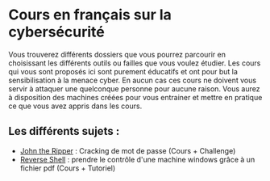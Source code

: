 # Cours en français sur la cybersécurité

Vous trouverez différents dossiers que vous pourrez parcourir en choisissant les différents outils ou failles que vous voulez étudier.
Les cours qui vous sont proposés ici sont purement éducatifs et ont pour but la sensibilisation à la menace cyber. En aucun cas ces cours ne doivent vous servir à attaquer une quelconque personne pour aucune raison. Vous aurez à disposition des machines créées pour vous entrainer et mettre en pratique ce que vous avez appris dans les cours.

## Les différents sujets : 
* [John the Ripper](https://github.com/tanguybron/cours-cybersec/tree/master/John_The_Ripper) : Cracking de mot de passe (Cours + Challenge)
* [Reverse Shell](https://github.com/tanguybron/cours-cybersec/tree/master/Reverse_Shell) : prendre le contrôle d'une machine windows grâce à un fichier pdf (Cours + Tutoriel)
